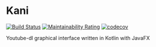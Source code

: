 # Kani
[![Build Status](https://travis-ci.com/sanyarnd/kani.svg?token=c8T7kJ3MJU9c6yPUJucv&branch=master)](https://travis-ci.com/sanyarnd/kani)
[![Maintainability Rating](https://sonarcloud.io/api/project_badges/measure?project=io.kani%3Akani&metric=sqale_rating)](https://sonarcloud.io/dashboard?id=io.kani%3Akani)
[![codecov](https://codecov.io/gh/sanyarnd/kani/branch/master/graph/badge.svg)](https://codecov.io/gh/sanyarnd/kani)

Youtube-dl graphical interface written in Kotlin with JavaFX
